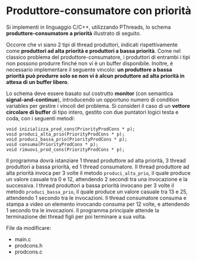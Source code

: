 Produttore-consumatore con priorità
===================================

Si implementi in linguaggio C/C++, utilizzando PThreads, lo schema **produttore-consumatore a priorità** illustrato di seguito.

Occorre che vi siano 2 tipi di thread produttori, indicati rispettivamente come **produttori ad alta priorità e produttori a bassa priorità**. Come nel classico problema del produttore-consumatore, i produttori di entrambi i tipi non possono
produrre finché non vi è un buffer disponibile. Inoltre, è necessario
implementare il seguente vincolo: **un produttore a bassa priorità può
produrre solo se non vi è alcun produttore ad alta priorità in attesa di
un buffer libero**.

Lo schema deve essere basato sul costrutto **monitor** (con semantica
**signal-and-continue**), introducendo un opportuno numero di condition
variables per gestire i vincoli del problema. Si consideri il caso di un
**vettore circolare di buffer** di tipo intero, gestito con due
puntatori logici testa e coda, con i seguenti metodi:

    void inizializza_prod_cons(PriorityProdCons * p);
    void produci_alta_prio(PriorityProdCons * p);
    void produci_bassa_prio(PriorityProdCons * p);
    void consuma(PriorityProdCons * p);
    void rimuovi_prod_cons(PriorityProdCons * p);

Il programma dovrà istanziare 1 thread produttore ad alta priorità, 3
thread produttori a bassa priorità, ed 1 thread consumatore. Il
thread produttore ad alta priorità invoca per 3 volte il metodo
`produci_alta_prio`, il quale produce un valore casuale tra 0 e 12,
attendendo 2 secondi tra una invocazione e la successiva. I thread
produttori a bassa priorità invocano per 3 volte il metodo
`produci_bassa_prio`, il quale produce un valore casuale tra 13 e 25,
attendendo 1 secondo tra le invocazioni. Il thread consumatore consuma
e stampa a video un elemento invocando consuma per 12 volte, e
attendendo 1 secondo tra le invocazioni. Il programma principale attende
la terminazione dei thread figli per poi terminare a sua volta.

File da modificare:
- main.c
- prodcons.h
- prodcons.c

